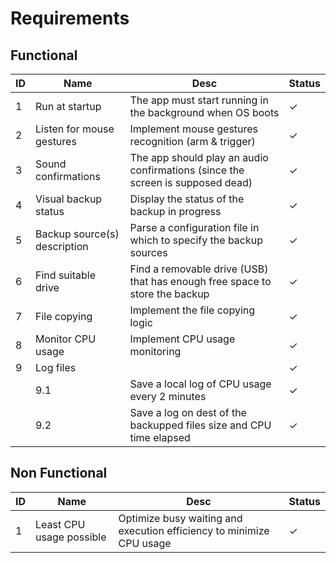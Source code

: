 # Requirements

## Functional

| ID | Name                         | Desc                                                                           | Status  | 
|----|------------------------------|--------------------------------------------------------------------------------|---------|
| 1  | Run at startup               | The app must start running in the background when OS boots                     | &check; |
| 2  | Listen for mouse gestures    | Implement mouse gestures recognition (arm & trigger)                           | &check; |
| 3  | Sound confirmations          | The app should play an audio confirmations (since the screen is supposed dead) | &check; |
| 4  | Visual backup status         | Display the status of the backup in progress                                   | &check; |
| 5  | Backup source(s) description | Parse a configuration file in which to specify the backup sources              | &check; |
| 6  | Find suitable drive          | Find a removable drive (USB) that has enough free space to store the backup    | &check; |
| 7  | File copying                 | Implement the file copying logic                                               | &check; |
| 8  | Monitor CPU usage            | Implement CPU usage monitoring                                                 | &check; |
| 9  | Log files                    |                                                                                | &check; |
|    | 9.1                          | Save a local log of CPU usage every 2 minutes                                  | &check; |
|    | 9.2                          | Save a log on dest of the backupped files size and CPU time elapsed            | &check; |

## Non Functional

| ID | Name                     | Desc                                                                 | Status  |
|----|--------------------------|----------------------------------------------------------------------|---------|
| 1  | Least CPU usage possible | Optimize busy waiting and execution efficiency to minimize CPU usage | &check; |
